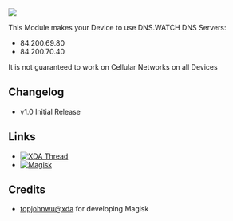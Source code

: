 <img src="https://s17.directupload.net/images/190228/okv2hnmu.png">

This Module makes your Device to use DNS.WATCH DNS Servers:
* 84.200.69.80
* 84.200.70.40

It is not guaranteed to work on Cellular Networks on all Devices


## Changelog
* v1.0 Initial Release


## Links
* [![XDA Thread](https://img.shields.io/badge/XDA-Thread-orange.svg)](https://forum.xda-developers.com/apps/magisk/module-dns-watch4magisk-dns-watch-dns-t3905401)
* [![Magisk](https://img.shields.io/badge/Magisk-v17%2B-brightgreen.svg)](https://forum.xda-developers.com/apps/magisk/official-magisk-v7-universal-systemless-t3473445)


## Credits
* <a href="https://forum.xda-developers.com/member.php?u=4470081">topjohnwu@xda</a> for developing Magisk
